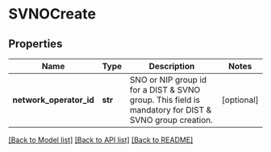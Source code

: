 # SVNOCreate

## Properties
Name | Type | Description | Notes
------------ | ------------- | ------------- | -------------
**network_operator_id** | **str** | SNO or NIP group id for a DIST &amp; SVNO  group. This field is mandatory for DIST &amp; SVNO group creation. | [optional] 

[[Back to Model list]](../README.md#documentation-for-models) [[Back to API list]](../README.md#documentation-for-api-endpoints) [[Back to README]](../README.md)

